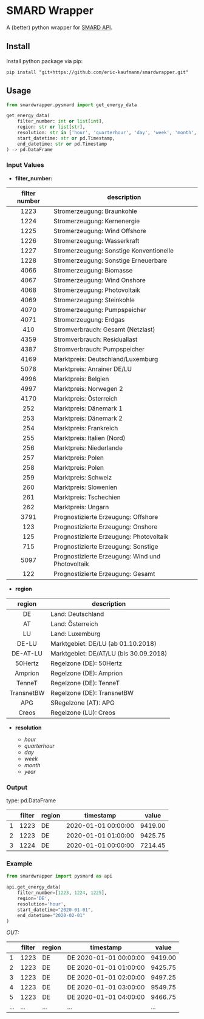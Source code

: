 # SMARD Wrapper

A (better) python wrapper for [SMARD API](https://smard.api.bund.dev/).

## Install

Install python package via pip:
```
pip install "git+https://github.com/eric-kaufmann/smardwrapper.git"
```

## Usage

```python
from smardwrapper.pysmard import get_energy_data

get_energy_data(
    filter_number: int or list[int],
    region: str or list[str],
    resolution: str in ['hour', 'quarterhour', 'day', 'week', 'month', 'year'],
    start_datetime: str or pd.Timestamp,
    end_datetime: str or pd.Timestamp
) -> pd.DataFrame
```

### Input Values

- **filter_number:**

| filter number | description                                      |
|:-------------:|--------------------------------------------------|
|     1223      | Stromerzeugung: Braunkohle                       |
|     1224      | Stromerzeugung: Kernenergie                      |
|     1225      | Stromerzeugung: Wind Offshore                    |
|     1226      | Stromerzeugung: Wasserkraft                      |
|     1227      | Stromerzeugung: Sonstige Konventionelle          |
|     1228      | Stromerzeugung: Sonstige Erneuerbare             |
|     4066      | Stromerzeugung: Biomasse                         |
|     4067      | Stromerzeugung: Wind Onshore                     |
|     4068      | Stromerzeugung: Photovoltaik                     |
|     4069      | Stromerzeugung: Steinkohle                       |
|     4070      | Stromerzeugung: Pumpspeicher                     |
|     4071      | Stromerzeugung: Erdgas                           |
|      410      | Stromverbrauch: Gesamt (Netzlast)                |
|     4359      | Stromverbrauch: Residuallast                     |
|     4387      | Stromverbrauch: Pumpspeicher                     |
|     4169      | Marktpreis: Deutschland/Luxemburg                |
|     5078      | Marktpreis: Anrainer DE/LU                       |
|     4996      | Marktpreis: Belgien                              |
|     4997      | Marktpreis: Norwegen 2                           |
|     4170      | Marktpreis: Österreich                           |
|      252      | Marktpreis: Dänemark 1                           |
|      253      | Marktpreis: Dänemark 2                           |
|      254      | Marktpreis: Frankreich                           |
|      255      | Marktpreis: Italien (Nord)                       |
|      256      | Marktpreis: Niederlande                          |
|      257      | Marktpreis: Polen                                |
|      258      | Marktpreis: Polen                                |
|      259      | Marktpreis: Schweiz                              |
|      260      | Marktpreis: Slowenien                            |
|      261      | Marktpreis: Tschechien                           |
|      262      | Marktpreis: Ungarn                               |
|     3791      | Prognostizierte Erzeugung: Offshore              |
|      123      | Prognostizierte Erzeugung: Onshore               |
|      125      | Prognostizierte Erzeugung: Photovoltaik          |
|      715      | Prognostizierte Erzeugung: Sonstige              |
|     5097      | Prognostizierte Erzeugung: Wind und Photovoltaik |
|      122      | Prognostizierte Erzeugung: Gesamt                |

- **region**

|   region   | description                            |
|:----------:|----------------------------------------|
|     DE     | Land: Deutschland                      |
|     AT     | Land: Österreich                       |
|     LU     | Land: Luxemburg                        |
|   DE-LU    | Marktgebiet: DE/LU (ab 01.10.2018)     |
|  DE-AT-LU  | Marktgebiet: DE/AT/LU (bis 30.09.2018) |
|  50Hertz   | Regelzone (DE): 50Hertz                |
|  Amprion   | Regelzone (DE): Amprion                |
|   TenneT   | Regelzone (DE): TenneT                 |
| TransnetBW | Regelzone (DE): TransnetBW             |
|    APG     | SRegelzone (AT): APG                   |
|   Creos    | Regelzone (LU): Creos                  |

- **resolution**

  - *hour*
  - *quarterhour*
  - *day*
  - *week*
  - *month*
  - *year*


### Output

type: pd.DataFrame

|   | filter | region | timestamp           | value   |
|---|--------|--------|---------------------|---------|
| 1 | 1223   | DE     | 2020-01-01 00:00:00 | 9419.00 |
| 2 | 1223   | DE     | 2020-01-01 01:00:00 | 9425.75 |
| 3 | 1224   | DE     | 2020-01-01 00:00:00 | 7214.45 |


### Example

```python
from smardwrapper import pysmard as api

api.get_energy_data(
    filter_number=[1223, 1224, 1225],
    region='DE',
    resolution='hour',
    start_datetime="2020-01-01",
    end_datetime="2020-02-01"
)
```
*OUT:*

|     | filter | region | timestamp              | value   |
|-----|--------|--------|------------------------|---------|
| 1   | 1223   | DE     | DE 2020-01-01 00:00:00 | 9419.00 |
| 2   | 1223   | DE     | DE 2020-01-01 01:00:00 | 9425.75 |
| 3   | 1223   | DE     | DE 2020-01-01 02:00:00 | 9497.25 |
| 4   | 1223   | DE     | DE 2020-01-01 03:00:00 | 9549.75 |
| 5   | 1223   | DE     | DE 2020-01-01 04:00:00 | 9466.75 |
| ... | ...    | ...    | ...                    | ...     |
